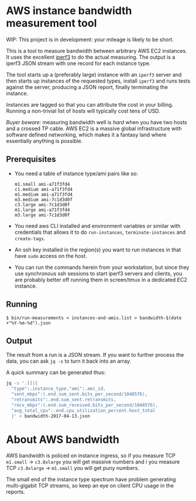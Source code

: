 # AWS instance bandwidth measurement tool

WIP: This project is in development: your mileage is likely to be short.

This is a tool to measure bandwidth between arbitrary AWS EC2 instances. It
uses the excellent [iperf3](http://software.es.net/iperf/) to do the actual
measuring. The output is a iperf3 JSON stream with one record for each
instance type.

The tool starts up a (preferably large) instance with an `iperf3` server
and then starts up instances of the requested types, install `iperf3` and
runs tests against the server, producing a JSON report, finally terminating
the instance.

Instances are tagged so that you can attribute the cost in your billing.
Running a non-trivial list of hosts will typically cost tens of USD.

*Buyer beware*: measuring bandwidth well is *hard* when you have two hosts
and a crossed TP cable. AWS EC2 is a massive global infrastructure with
software defined networking, which makes it a fantasy land where essentially
anything is possible.

## Prerequisites

- You need a table of instance type/ami pairs like so:
    ```
    m1.small ami-a71f3fd4
    c1.medium ami-a71f3fd4
    m1.medium ami-a71f3fd4
    m3.medium ami-7c1d3d0f
    c3.large ami-7c1d3d0f
    m1.large ami-a71f3fd4
    m3.large ami-7c1d3d0f
    ```

- You need aws CLI installed and environment variables or similar with
  credentials that allows it to do `run-instances`, `terminate-instances`
  and `create-tags`.

- An ssh key installed in the region(s) you want to run instances in that
  have `sudo` access on the host.

- You can run the commands herein from your workstation, but since they
  use synchronous ssh sessions to start iperf3 servers and clients, you
  are probably better off running them in screen/tmux in a dedicated EC2
  instance.

## Running
```
$ bin/run-measurements < instances-and-amis.list > bandwidth-$(date +"%Y-%m-%d").json
```

## Output

The result from a run is a JSON stream. If you want to further process the
data, you can ask `jq -s` to turn it back into an array.

A quick summary can be generated thus:
```bash
jq -s '.[]|{
  "type":.instance_type,"ami":.ami_id,
  "sent_mbps":(.end.sum_sent.bits_per_second/1048576),
  "retransmits":.end.sum_sent.retransmits,
  "recv_mbps":(.end.sum_received.bits_per_second/1048576),
  "avg_total_cpu":.end.cpu_utilization_percent.host_total
  }' < bandwidth-2017-04-13.json
```

# About AWS bandwidth

AWS bandwidth is policed on instance ingress, so if you measure TCP
`m1.small` -> `c3.8xlarge` you will get massive numbers and i you measure
TCP `c3.8xlarge` -> `m1.small` you will get puny numbers.

The small end of the instance type spectrum have problem generating
multi-gigabit TCP streams, so keep an eye on client CPU usage in the
reports.
